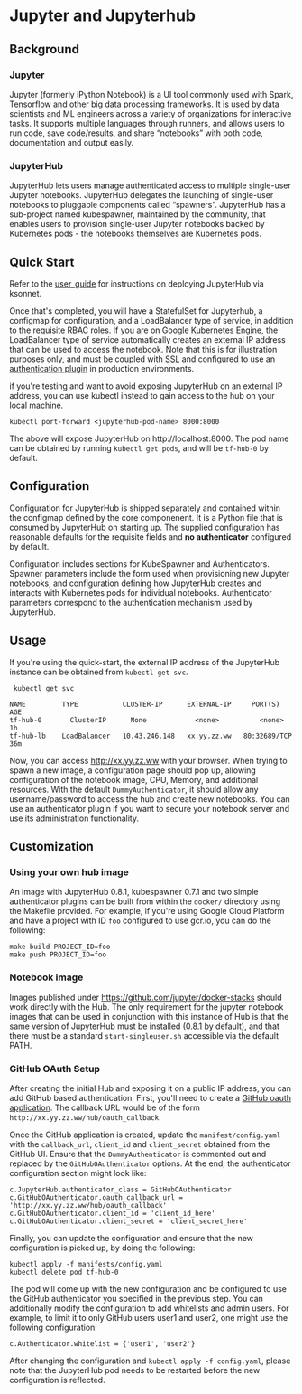 # Jupyter and Jupyterhub

## Background

### Jupyter
Jupyter (formerly iPython Notebook) is a UI tool commonly used with Spark, Tensorflow and other big data processing frameworks. It is used
by data scientists and ML engineers across a variety of organizations for interactive tasks. It supports multiple languages through runners,
and allows users to run code, save code/results, and share “notebooks” with both code, documentation and output easily. 

### JupyterHub
JupyterHub lets users manage authenticated access to multiple single-user Jupyter notebooks. JupyterHub delegates the launching of
single-user notebooks to pluggable components called “spawners”. JupyterHub has a sub-project named kubespawner, maintained by the
community, that enables users to provision single-user Jupyter notebooks backed by Kubernetes pods - the notebooks themselves are
Kubernetes pods.

## Quick Start

Refer to the [user_guide](../../user_guide.md) for instructions on deploying JupyterHub via ksonnet.

Once that's completed, you will have a StatefulSet for Jupyterhub, a configmap for configuration, and a LoadBalancer type of service, in addition to the requisite RBAC roles.
If you are on Google Kubernetes Engine, the LoadBalancer type of service automatically creates an external IP address that can be 
used to access the notebook. Note that this is for illustration purposes only, and must be coupled with [SSL](http://jupyterhub.readthedocs.io/en/0.8.1/getting-started/security-basics.html?highlight=ssl#ssl-encryption) and configured to use an
[authentication plugin](https://github.com/willingc/jhubdocs/blob/master/jupyterhub/docs/source/authenticators.md) in production environments.

if you're testing and want to avoid exposing JupyterHub on an external IP address, you can use kubectl instead to gain access to the hub on your local machine.

```commandline
kubectl port-forward <jupyterhub-pod-name> 8000:8000
``` 

The above will expose JupyterHub on http://localhost:8000. The pod name can be obtained by running `kubectl get pods`, and will be `tf-hub-0` by default. 

## Configuration

Configuration for JupyterHub is shipped separately and contained within the configmap defined by the core componenent. It is a Python file that is consumed by JupyterHub on starting up. The supplied configuration has reasonable defaults for the requisite fields and **no authenticator** configured by default.

Configuration includes sections for KubeSpawner and Authenticators. Spawner parameters include the form used when provisioning new 
Jupyter notebooks, and configuration defining how JupyterHub creates and interacts with Kubernetes pods for individual notebooks. 
Authenticator parameters correspond to the authentication mechanism used by JupyterHub. 

 
## Usage

If you're using the quick-start, the external IP address of the JupyterHub instance can be obtained from `kubectl get svc`.
```commandline
 kubectl get svc
 
NAME         TYPE           CLUSTER-IP      EXTERNAL-IP     PORT(S)        AGE
tf-hub-0       ClusterIP      None            <none>          <none>         1h
tf-hub-lb    LoadBalancer   10.43.246.148   xx.yy.zz.ww   80:32689/TCP   36m
``` 

Now, you can access http://xx.yy.zz.ww with your browser. When trying to spawn a new image, a configuration page should pop up, allowing configuration of the notebook image, CPU, Memory, and additional resources. With the default `DummyAuthenticator`, it should allow any username/password to access the hub and create new notebooks. You can use an authenticator plugin if you want to secure your notebook server and use its administration functionality. 

## Customization

### Using your own hub image

An image with JupyterHub 0.8.1, kubespawner 0.7.1 and two simple authenticator plugins can be built from within the `docker/` directory using the Makefile provided. For example, if you're using Google Cloud Platform and have a project with ID `foo` configured to use gcr.io, you can do the following: 

```commandline
make build PROJECT_ID=foo
make push PROJECT_ID=foo
```

### Notebook image

Images published under https://github.com/jupyter/docker-stacks should work directly with the Hub. The only requirement for the jupyter
notebook images that can be used in conjunction with this instance of Hub is that the same version of JupyterHub must be installed (0.8.1 by default), and that there must be a standard `start-singleuser.sh` accessible via the default PATH. 

### GitHub OAuth Setup

After creating the initial Hub and exposing it on a public IP address, you can add GitHub based authentication. First, you'll need to create a [GitHub oauth application](https://github.com/settings/applications/new). The callback URL would be of the form `http://xx.yy.zz.ww/hub/oauth_callback`. 

Once the GitHub application is created, update the `manifest/config.yaml` with the `callback_url`, `client_id` and `client_secret` obtained from the GitHub UI. Ensure that the `DummyAuthenticator` is commented out and replaced by the `GitHubOAuthenticator` options. At the end, the authenticator configuration section might look like:

```commandline
c.JupyterHub.authenticator_class = GitHubOAuthenticator
c.GitHubOAuthenticator.oauth_callback_url = 'http://xx.yy.zz.ww/hub/oauth_callback'
c.GitHubOAuthenticator.client_id = 'client_id_here'
c.GitHubOAuthenticator.client_secret = 'client_secret_here'
```

Finally, you can update the configuration and ensure that the new configuration is picked up, by doing the following:

```commandline
kubectl apply -f manifests/config.yaml
kubectl delete pod tf-hub-0
```

The pod will come up with the new configuration and be configured to use the GitHub authenticator you specified in the previous step. You can additionally modify the configuration to add whitelists and admin users. For example, to limit it to only GitHub users user1 and user2, one might use the following configuration:

```
c.Authenticator.whitelist = {'user1', 'user2'}
```

After changing the configuration and `kubectl apply -f config.yaml`, please note that the JupyterHub pod needs to be restarted before  the new configuration is reflected.